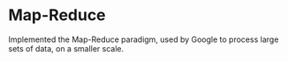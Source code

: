 # Map-Reduce
Implemented the Map-Reduce paradigm, used by Google to process large sets of data, on a smaller scale.
